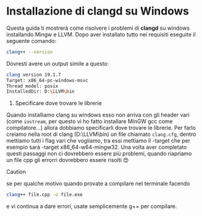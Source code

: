 # Installazione di clangd su Windows

Questa guida ti mostrerà come risolvere i problemi di **clangd** su windows installando Mingw e LLVM. Dopo aver installato tutto nei requisiti eseguite il seguente comando:
```bash
clang++ --version
```

Dovresti avere un output simile a questo:

```bash
clang version 19.1.7
Target: x86_64-pc-windows-msvc
Thread model: posix
InstalledDir: D:\LLVM\bin
```

1. Specificare dove trovare le librerie

Quando installiamo clang su windows esso non arriva con gli header vari (come `iostream`, per questo vi ho fatto installare MinGW gcc come compilatore...) allora dobbiamo specificarli dove trovare le librerie. Per farlo creiamo nella root di clang (D:\LLVM\bin) un file chiamato `clang.cfg`, dentro mettiamo tutti i flag vari che vogliamo, tra essi mettiamo il -target che per esempio sarà -target x86_64-w64-mingw32. Una volta aver completato questi passaggi non ci dovrebbero essere più problemi, quando riapriamo un file cpp gli errorri dovrebbero essere risolti 😍

> [!CAUTION]
> se per qualche motivo quando provate a compilare nel terminale facendo
> ```bash
> clang++ file.cpp -o file.exe
> ```
> e vi continua a dare errori, usate semplicemente g++ per compilare.
